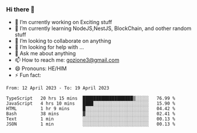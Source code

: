 ### Hi there 👋

<!--
**charlieScript/charlieScript** is a ✨ _special_ ✨ repository because its `README.md` (this file) appears on your GitHub profile.

Here are some ideas to get you started: -->

- 🔭 I’m currently working on Exciting stuff
- 🌱 I’m currently learning NodeJS,NestJS, BlockChain, and oother random stuff
- 👯 I’m looking to collaborate on anything
- 🤔 I’m looking for help with ...
- 💬 Ask me about anything
- 📫 How to reach me: gozione3@gmail.com
- 😄 Pronouns: HE/HIM
- ⚡ Fun fact: 
<!--START_SECTION:waka-->

```text
From: 12 April 2023 - To: 19 April 2023

TypeScript   20 hrs 15 mins  ███████████████████▒░░░░░   76.99 %
JavaScript   4 hrs 10 mins   ████░░░░░░░░░░░░░░░░░░░░░   15.90 %
HTML         1 hr 9 mins     █░░░░░░░░░░░░░░░░░░░░░░░░   04.42 %
Bash         38 mins         ▓░░░░░░░░░░░░░░░░░░░░░░░░   02.41 %
Text         1 min           ░░░░░░░░░░░░░░░░░░░░░░░░░   00.13 %
JSON         1 min           ░░░░░░░░░░░░░░░░░░░░░░░░░   00.13 %
```

<!--END_SECTION:waka-->
